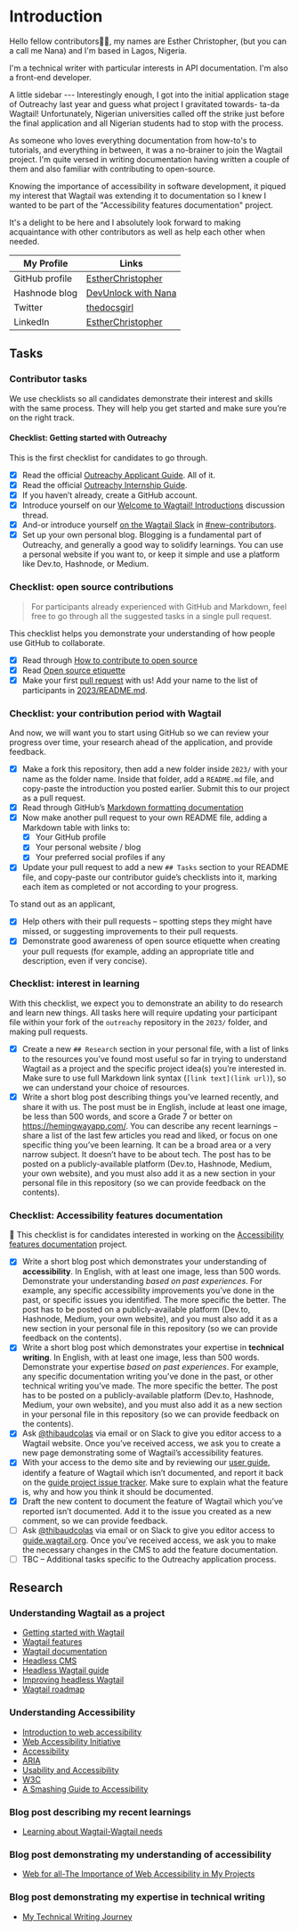 # Introduction
Hello fellow contributors👋🏻, my names are Esther Christopher, (but you can a call me Nana) and I'm based in Lagos, Nigeria.

I'm a technical writer with particular interests in API documentation. I'm also a front-end developer.

A little sidebar ---
Interestingly enough, I got into the initial application stage of Outreachy last year and guess what project I gravitated towards- ta-da Wagtail!
Unfortunately, Nigerian universities called off the strike just before the final application and all Nigerian students had to stop with the process.

As someone who loves everything documentation from how-to's to tutorials, and everything in between, it was a no-brainer to join the Wagtail project. I'm quite versed in writing documentation having written a couple of them and also familiar with contributing to open-source.

Knowing the importance of accessibility in software development, it piqued my interest that Wagtail was extending it to documentation so I knew I wanted to be part of the "Accessibility features documentation" project.

It's a delight to be here and I absolutely look forward to making acquaintance with other contributors as well as help each other when needed.

| My Profile | Links
| -------- | ------- |
| GitHub profile | [EstherChristopher](https://github.com/EstherChristopher)    |
| Hashnode blog |     [DevUnlock with Nana](https://estherchris.hashnode.dev/)|
| Twitter    | [thedocsgirl](https://twitter.com/thedocsgirl)   |
| LinkedIn    | [EstherChristopher](https://www.linkedin.com/in/esther-christopher-a0909419b)    |


## Tasks
### Contributor tasks

We use checklists so all candidates demonstrate their interest and skills with the same process. They will help you get started and make sure you’re on the right track.

#### Checklist: Getting started with Outreachy

This is the first checklist for candidates to go through.

- [x] Read the official [Outreachy Applicant Guide](https://www.outreachy.org/docs/applicant/). All of it.
- [x] Read the official [Outreachy Internship Guide](https://www.outreachy.org/docs/internship/).
- [x] If you haven’t already, create a GitHub account.
- [x] Introduce yourself on our [Welcome to Wagtail! Introductions](https://github.com/wagtail/outreachy/discussions/1) discussion thread.
- [x] And-or introduce yourself [on the Wagtail Slack](https://github.com/wagtail/wagtail/wiki/Slack) in [#new-contributors](https://github.com/wagtail/wagtail/wiki/Slack#new-contributors).
- [x] Set up your own personal blog. Blogging is a fundamental part of Outreachy, and generally a good way to solidify learnings. You can use a personal website if you want to, or keep it simple and use a platform like Dev.to, Hashnode, or Medium.

### Checklist: open source contributions

> For participants already experienced with GitHub and Markdown, feel free to go through all the suggested tasks in a single pull request.

This checklist helps you demonstrate your understanding of how people use GitHub to collaborate.

- [x] Read through [How to contribute to open source](https://opensource.guide/how-to-contribute/)
- [x] Read [Open source etiquette](https://developer.mozilla.org/en-US/docs/MDN/Community/Open_source_etiquette)
- [x] Make your first [pull request](https://docs.github.com/en/pull-requests/collaborating-with-pull-requests/proposing-changes-to-your-work-with-pull-requests/creating-a-pull-request) with us! Add your name to the list of participants in [2023/README.md](2023/README.md).

### Checklist: your contribution period with Wagtail

And now, we will want you to start using GitHub so we can review your progress over time, your research ahead of the application, and provide feedback.

- [x] Make a fork this repository, then add a new folder inside `2023/` with your name as the folder name. Inside that folder, add a `README.md` file, and copy-paste the introduction you posted earlier. Submit this to our project as a pull request.
- [x] Read through GitHub’s [Markdown formatting documentation](https://docs.github.com/en/get-started/writing-on-github/getting-started-with-writing-and-formatting-on-github/basic-writing-and-formatting-syntax)
- [x] Now make another pull request to your own README file, adding a Markdown table with links to:
  - [x] Your GitHub profile
  - [x] Your personal website / blog
  - [x] Your preferred social profiles if any
- [x] Update your pull request to add a new `## Tasks` section to your README file, and copy-paste our contributor guide’s checklists into it, marking each item as completed or not according to your progress.

To stand out as an applicant,

- [x] Help others with their pull requests – spotting steps they might have missed, or suggesting improvements to their pull requests.
- [x] Demonstrate good awareness of open source etiquette when creating your pull requests (for example, adding an appropriate title and description, even if very concise).

### Checklist: interest in learning

With this checklist, we expect you to demonstrate an ability to do research and learn new things. All tasks here will require updating your participant file within your fork of the `outreachy` repository in the `2023/` folder, and making pull requests.

- [x] Create a new `## Research` section in your personal file, with a list of links to the resources you’ve found most useful so far in trying to understand Wagtail as a project and the specific project idea(s) you’re interested in. Make sure to use full Markdown link syntax (`[link text](link url)`), so we can understand your choice of resources.
- [x] Write a short blog post describing things you’ve learned recently, and share it with us. The post must be in English, include at least one image, be less than 500 words, and score a Grade 7 or better on <https://hemingwayapp.com/>. You can describe any recent learnings – share a list of the last few articles you read and liked, or focus on one specific thing you’ve been learning. It can be a broad area or a very narrow subject. It doesn’t have to be about tech. The post has to be posted on a publicly-available platform (Dev.to, Hashnode, Medium, your own website), and you must also add it as a new section in your personal file in this repository (so we can provide feedback on the contents).

### Checklist: Accessibility features documentation

🚧 This checklist is for candidates interested in working on the [Accessibility features documentation](https://github.com/wagtail/outreachy/blob/main/project-ideas.md#accessibility-features-documentation) project.

- [x] Write a short blog post which demonstrates your understanding of **accessibility**. In English, with at least one image, less than 500 words. Demonstrate your understanding _based on past experiences_. For example, any specific accessibility improvements you’ve done in the past, or specific issues you identified. The more specific the better. The post has to be posted on a publicly-available platform (Dev.to, Hashnode, Medium, your own website), and you must also add it as a new section in your personal file in this repository (so we can provide feedback on the contents).
- [x] Write a short blog post which demonstrates your expertise in **technical writing**. In English, with at least one image, less than 500 words. Demonstrate your expertise _based on past experiences_. For example, any specific documentation writing you’ve done in the past, or other technical writing you’ve made. The more specific the better. The post has to be posted on a publicly-available platform (Dev.to, Hashnode, Medium, your own website), and you must also add it as a new section in your personal file in this repository (so we can provide feedback on the contents).
- [x] Ask [@thibaudcolas](https://github.com/thibaudcolas) via email or on Slack to give you editor access to a Wagtail website. Once you’ve received access, we ask you to create a new page demonstrating some of Wagtail’s accessibility features.
- [x] With your access to the demo site and by reviewing our [user guide](https://guide.wagtail.org/), identify a feature of Wagtail which isn’t documented, and report it back on the [guide project issue tracker](https://github.com/wagtail/guide/issues). Make sure to explain what the feature is, why and how you think it should be documented.
- [x] Draft the new content to document the feature of Wagtail which you’ve reported isn’t documented. Add it to the issue you created as a new comment, so we can provide feedback.
- [ ] Ask [@thibaudcolas](https://github.com/thibaudcolas) via email or on Slack to give you editor access to [guide.wagtail.org](https://guide.wagtail.org/). Once you’ve received access, we ask you to make the necessary changes in the CMS to add the feature documentation.
- [ ] TBC – Additional tasks specific to the Outreachy application process.

## Research
### Understanding Wagtail as a project
- [Getting started with Wagtail](https://wagtail.org/)
- [Wagtail features](https://wagtail.org/features/)
- [Wagtail documentation](https://docs.wagtail.org/en/stable/)
- [Headless CMS](https://wagtail.org/headless-cms/)
- [Headless Wagtail guide](https://areweheadlessyet.wagtail.org/headless-wagtail-guide)
- [Improving headless Wagtail](https://areweheadlessyet.wagtail.org/)
- [Wagtail roadmap](https://wagtail.org/roadmap/)

### Understanding Accessibility
- [Introduction to web accessibility](https://webaim.org/intro/)
- [Web Accessibility Initiative](https://www.w3.org/WAI/people-use-web/tools-techniques/)
- [Accessibility](https://developer.mozilla.org/en-US/docs/Web/Accessibility)
- [ARIA](https://developer.mozilla.org/en-US/docs/Web/Accessibility/ARIA)
- [Usability and Accessibility](https://dev.to/yuridevat/usability-accessibility-commonalities-and-differences-108d#:~:text=Usability%20issues%20generally%20affect%20all,accessing%20a%20website%20without%20problems)
- [W3C](https://www.w3.org/WAI/standards-guidelines/wcag/)
- [A Smashing Guide to Accessibility](https://www.smashingmagazine.com/guides/accessibility/)

### Blog post describing my recent learnings
- [Learning about Wagtail-Wagtail needs](https://medium.com/@estheradamuchris/learning-about-wagtail-wagtail-needs-10e7e4035f61)

### Blog post demonstrating my understanding of accessibility
- [Web for all-The Importance of Web Accessibility in My Projects](https://medium.com/@estheradamuchris/web-for-all-the-importance-of-web-accessibility-in-my-projects-d98efdd04d53)

### Blog post demonstrating my expertise in technical writing
- [My Technical Writing Journey](https://medium.com/@estheradamuchris/my-technical-writing-journey-c588c53a7c4d)